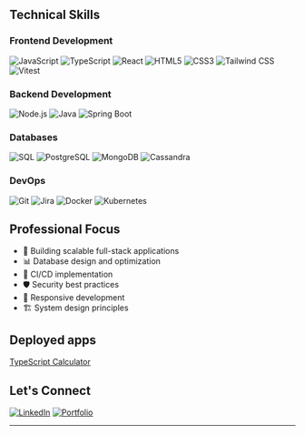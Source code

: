 ## Technical Skills

### Frontend Development
![JavaScript](https://img.shields.io/badge/-JavaScript-F7DF1E?style=badge&logo=javascript&logoColor=black)
![TypeScript](https://img.shields.io/badge/-TypeScript-3178C6?style=badge&logo=typescript&logoColor=white)
![React](https://img.shields.io/badge/-React-61DAFB?style=badge&logo=react&logoColor=black)
![HTML5](https://img.shields.io/badge/-HTML5-E34F26?style=badge&logo=html5&logoColor=white)
![CSS3](https://img.shields.io/badge/-CSS3-1572B6?style=badge&logo=css3&logoColor=white)
![Tailwind CSS](https://img.shields.io/badge/Tailwind_CSS-grey?style=badge&logo=tailwind-css&logoColor=38B2AC)
![Vitest](https://img.shields.io/badge/Vitest-6E9F18?logo=vitest&logoColor=fff)


### Backend Development
![Node.js](https://img.shields.io/badge/-Node.js-339933?style=badge&logo=node.js&logoColor=white)
![Java](https://img.shields.io/badge/-Java-007396?style=badge&logo=java&logoColor=white)
![Spring Boot](https://img.shields.io/badge/-Spring%20Boot-6DB33F?style=badge&logo=spring-boot&logoColor=white)

### Databases
![SQL](https://img.shields.io/badge/-SQL-4479A1?style=badge&logo=mysql&logoColor=white)
![PostgreSQL](https://img.shields.io/badge/-PostgreSQL-336791?style=badge&logo=postgresql&logoColor=white)
![MongoDB](https://img.shields.io/badge/-MongoDB-47A248?style=badge&logo=mongodb&logoColor=white)
![Cassandra](https://img.shields.io/badge/Cassandra-%231287B1.svg?logo=apache-cassandra&logoColor=white)

### DevOps
![Git](https://img.shields.io/badge/-Git-F05032?style=badge&logo=git&logoColor=white)
![Jira](https://img.shields.io/badge/Jira-0052CC?style=badge&logo=Jira&logoColor=white)
![Docker](https://img.shields.io/badge/-Docker-2496ED?style=badge&logo=docker&logoColor=white)
![Kubernetes](https://img.shields.io/badge/Kubernetes-326CE5?style=badge&logo=Kubernetes&logoColor=white)


## Professional Focus
- 🎯 Building scalable full-stack applications
- 📊 Database design and optimization
- 🔄 CI/CD implementation
- 🛡️ Security best practices
- 📱 Responsive development
- 🏗️ System design principles

## Deployed apps
<a href="https://mprskalo01.github.io/the-odin-calculator/" target="_blank" rel="noopener noreferrer">TypeScript Calculator</a>

## Let's Connect
<p>
  <a href="https://www.linkedin.com/in/mprskalo01"><img alt="LinkedIn" src="https://img.shields.io/badge/LinkedIn-0077B5?style=for-the-badge&logo=linkedin&logoColor=white"/></a>
  <a href="https://www.marioprskalo.dev/"><img alt="Portfolio" src="https://img.shields.io/badge/-Portfolio-000000?style=for-the-badge&logo=koding&logoColor=white"/></a>
</p>

---
